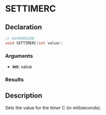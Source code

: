 # SETTIMERC

## Declaration
```cpp
// 0x499852DB
void SETTIMERC(int value);
```

### Arguments
- **int:** value

### Results

## Description
Sets the value for the timer C (in milliseconds).